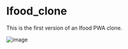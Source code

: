 # Ifood_clone
 
This is the first version of an Ifood PWA clone.

![image](https://user-images.githubusercontent.com/43273225/129491646-da414f91-4f40-4a8e-8d7c-e545e741be90.png)


